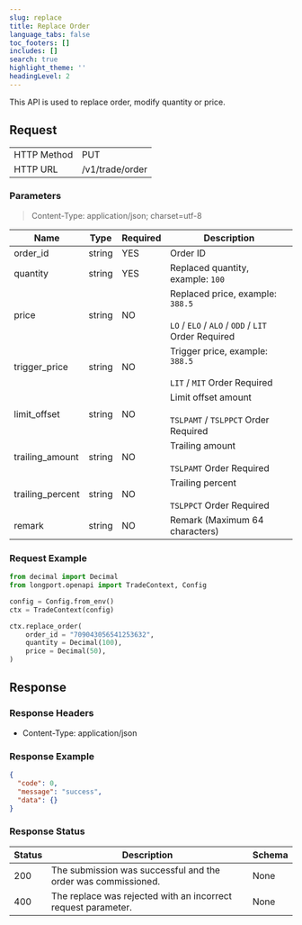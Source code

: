```yaml
---
slug: replace
title: Replace Order
language_tabs: false
toc_footers: []
includes: []
search: true
highlight_theme: ''
headingLevel: 2
---
```


This API is used to replace order, modify quantity or price.

<SDKLinks module="trade" klass="TradeContext" method="replace_order" />

##

## Request

<table className="http-basic">
<tbody>
<tr><td className="http-basic-key">HTTP Method</td><td>PUT</td></tr>
<tr><td className="http-basic-key">HTTP URL</td><td>/v1/trade/order </td></tr>
</tbody>
</table>

### Parameters

> Content-Type: application/json; charset=utf-8

| Name             | Type   | Required | Description                                                                                    |
| ---------------- | ------ | -------- | ---------------------------------------------------------------------------------------------- |
| order_id         | string | YES      | Order ID                                                                                       |
| quantity         | string | YES      | Replaced quantity, example: `100`                                                              |
| price            | string | NO       | Replaced price, example: `388.5`<br/><br/> `LO` / `ELO` / `ALO` / `ODD` / `LIT` Order Required |
| trigger_price    | string | NO       | Trigger price, example: `388.5`<br/><br/> `LIT` / `MIT` Order Required                         |
| limit_offset     | string | NO       | Limit offset amount<br/><br/> `TSLPAMT` / `TSLPPCT` Order Required                             |
| trailing_amount  | string | NO       | Trailing amount<br/><br/> `TSLPAMT` Order Required                                             |
| trailing_percent | string | NO       | Trailing percent<br/><br/> `TSLPPCT` Order Required                                            |
| remark           | string | NO       | Remark (Maximum 64 characters)                                                                 |

### Request Example

```python
from decimal import Decimal
from longport.openapi import TradeContext, Config

config = Config.from_env()
ctx = TradeContext(config)

ctx.replace_order(
    order_id = "709043056541253632",
    quantity = Decimal(100),
    price = Decimal(50),
)
```

## Response

### Response Headers

- Content-Type: application/json

### Response Example

```json
{
  "code": 0,
  "message": "success",
  "data": {}
}
```

### Response Status

| Status | Description                                                   | Schema |
| ------ | ------------------------------------------------------------- | ------ |
| 200    | The submission was successful and the order was commissioned. | None   |
| 400    | The replace was rejected with an incorrect request parameter. | None   |

<aside className="success">
</aside>
